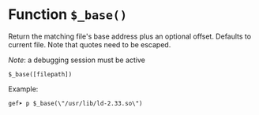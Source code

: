# Function `$_base()`

Return the matching file's base address plus an optional offset. Defaults to current file. Note that quotes need to be escaped.

_Note_: a debugging session must be active

```
$_base([filepath])
```

Example:
```
gef➤ p $_base(\"/usr/lib/ld-2.33.so\")
```

